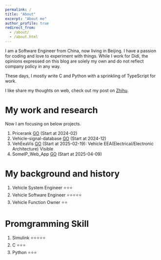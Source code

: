 ```yaml
---
permalink: /
title: "About"
excerpt: "About me"
author_profile: true
redirect_from: 
  - /about/
  - /about.html
---
```


I am a Software Engineer from China, now living in Beijing. I have a passion for coding and love to experiment with things. While I work for Didi, the opinions expressed on this blog are solely my own and do not reflect company policy in any way. 

These days, I mostly write C and Python with a sprinkling of TypeScript for work.

I like share my thoughts on web, check out my post on [Zhihu](https://www.zhihu.com/people/zong-liang-6).

My work and research
======
Now I am focusing on below projects.
1. Pricerank [GO](https://pricerank.vercel.app/) (Start at 2024-02)
2. Vehicle-signal-database [GO](https://vehicle-signal-database.vercel.app/) (Start at 2024-12)
3. VehEeaVis [GO](https://zongl.github.io/VehEeaVis-Demo/) (Start at 2025-02-19): Vehicle EEA(Electrical/Electronic Architecture) Visible
4. SomeIP_Web_App [GO](https://github.com/ZongL/SomeIP_Web_App/) (Start at 2025-04-09)

My background and history
======
1.  Vehicle System Engineer   ⭐⭐⭐
1.  Vehicle Software Engineer ⭐⭐⭐⭐⭐
1.  Vehicle Function Owner    ⭐⭐

Promgramming Skill
======
1.  Simulink ⭐⭐⭐⭐⭐
1.  C        ⭐⭐⭐
1.  Python   ⭐⭐⭐




